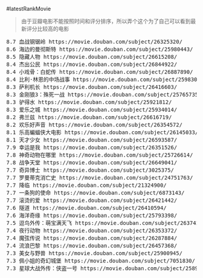 #latestRankMovie
> 由于豆瓣电影不能按照时间和评分排序，所以弄个这个为了自己可以看到最新评分比较高的电影

<pre>
8.7 血战钢锯岭 https://movie.douban.com/subject/26325320/
8.6 海边的曼彻斯特 https://movie.douban.com/subject/25980443/
8.5 隐藏人物 https://movie.douban.com/subject/26615208/
8.4 杰出公民 https://movie.douban.com/subject/26844922/
8.4 小戏骨：白蛇传 https://movie.douban.com/subject/26887890/
8.4 比利·林恩的中场战事 https://movie.douban.com/subject/25983044/
8.3 萨利机长 https://movie.douban.com/subject/26416603/
8.3 金刚狼3：殊死一战 https://movie.douban.com/subject/25765735/
8.3 驴得水 https://movie.douban.com/subject/25921812/
8.3 爱乐之城 https://movie.douban.com/subject/25934014/
8.2 弗兰兹 https://movie.douban.com/subject/26616719/
8.2 欢乐好声音 https://movie.douban.com/subject/26354572/
8.1 乐高蝙蝠侠大电影 https://movie.douban.com/subject/26145033/
8.1 天才少女 https://movie.douban.com/subject/26593587/
7.9 幸运是我 https://movie.douban.com/subject/26351526/
7.8 神奇动物在哪里 https://movie.douban.com/subject/25726614/
7.8 战争天堂 https://movie.douban.com/subject/26649041/
7.7 奇异博士 https://movie.douban.com/subject/3025375/
7.7 罗曼蒂克消亡史 https://movie.douban.com/subject/24751763/
7.7 降临 https://movie.douban.com/subject/21324900/
7.7 一条狗的使命 https://movie.douban.com/subject/6873143/
7.7 滚烫的爱 https://movie.douban.com/subject/26421442/
7.6 隧道 https://movie.douban.com/subject/26410594/
7.6 海洋奇缘 https://movie.douban.com/subject/25793398/
7.5 逗鸟外传：萌宝满天飞 https://movie.douban.com/subject/26374205/
7.4 夜行动物 https://movie.douban.com/subject/26353372/
7.4 魔弦传说 https://movie.douban.com/subject/26287884/
7.4 流浪巴黎 https://movie.douban.com/subject/26457368/
7.3 美女与野兽 https://movie.douban.com/subject/25900945/
7.3 佩小姐的奇幻城堡 https://movie.douban.com/subject/7051830/
7.3 星球大战外传：侠盗一号 https://movie.douban.com/subject/25894431/
</pre>

